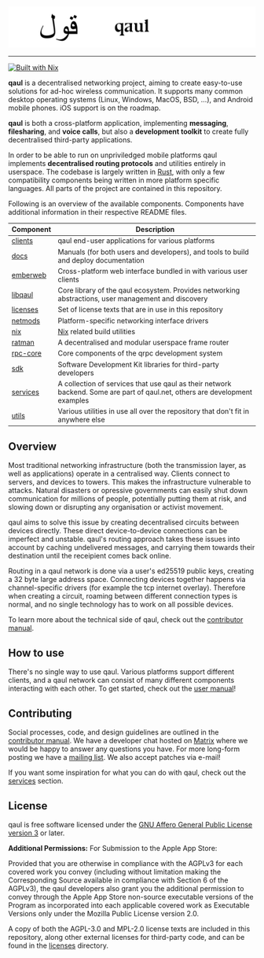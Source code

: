 ![](docs/banner.svg)

---

[![Built with Nix](https://builtwithnix.org/badge.svg)](https://builtwithnix.org)

**qaul** is a decentralised networking project, aiming to create
easy-to-use solutions for ad-hoc wireless communication.  It supports
many common desktop operating systems (Linux, Windows, MacOS, BSD, …),
and Android mobile phones.  iOS support is on the roadmap.

**qaul** is both a cross-platform application, implementing
**messaging**, **filesharing**, and **voice calls**, but also a
**development toolkit** to create fully decentralised third-party
applications.

In order to be able to run on unpriviledged mobile platforms qaul
implements **decentralised routing protocols** and utilities entirely
in userspace.  The codebase is largely written in
[Rust](https://rustlang.org), with only a few compatibility components
being written in more platform specific languages.  All parts of the
project are contained in this repository.

Following is an overview of the available components.  Components have
additional information in their respective README files.

| Component  | Description                                                                                                                  |
|------------|------------------------------------------------------------------------------------------------------------------------------|
| [clients]  | qaul end-user applications for various platforms                                                                             |
| [docs]     | Manuals (for both users and developers), and tools to build and deploy documentation                                         |
| [emberweb] | Cross-platform web interface bundled in with various user clients                                                            |
| [libqaul]  | Core library of the qaul ecosystem.  Provides networking abstractions, user management and discovery                         |
| [licenses] | Set of license texts that are in use in this repository                                                                      |
| [netmods]  | Platform-specific networking interface drivers                                                                               |
| [nix]      | [Nix](https://nixos.org) related build utilities                                                                             |
| [ratman]   | A decentralised and modular userspace frame router                                                                           |
| [rpc-core] | Core components of the qrpc development system                                                                               |
| [sdk]      | Software Development Kit libraries for third-party developers                                                                |
| [services] | A collection of services that use qaul as their network backend.  Some are part of qaul.net, others are development examples |
| [utils]    | Various utilities in use all over the repository that don't fit in anywhere else                                             |

[clients]: ./clients
[docs]: ./docs
[emberweb]: ./emberweb
[libqaul]: ./libqaul
[licenses]: ./licenses
[netmods]: ./netmods
[nix]: ./nix
[ratman]: ./ratman
[rpc-core]: ./rpc-core
[sdk]: ./sdk
[tests]: ./tests
[utils]: ./utils


## Overview

Most traditional networking infrastructure (both the transmission
layer, as well as applications) operate in a centralised way.  Clients
connect to servers, and devices to towers.  This makes the
infrastructure vulnerable to attacks.  Natural disasters or opressive
governments can easily shut down communication for millions of people,
potentially putting them at risk, and slowing down or disrupting any
organisation or activist movement.

qaul aims to solve this issue by creating decentralised circuits
between devices directly.  These direct device-to-device connections
can be imperfect and unstable.  qaul's routing approach takes these
issues into account by caching undelivered messages, and carrying them
towards their destination until the receipient comes back online.

Routing in a qaul network is done via a user's ed25519 public keys,
creating a 32 byte large address space.  Connecting devices together
happens via channel-specific drivers (for example the tcp internet
overlay). Therefore when creating a circuit, roaming between different
connection types is normal, and no single technology has to work on
all possible devices.

To learn more about the technical side of qaul, check out the
[contributor manual].

## How to use

There's no single way to use qaul.  Various platforms support
different clients, and a qaul network can consist of many different
components interacting with each other.  To get started, check out the
[user manual]!

[user manual]: https://docs.qaul.org/users


## Contributing

Social processes, code, and design guidelines are outlined in the
[contributor manual].  We have a developer chat hosted on [Matrix]
where we would be happy to answer any questions you have.  For more
long-form posting we have a [mailing list].  We also accept patches
via e-mail!

If you want some inspiration for what you can do with qaul, check out
the [services] section.

[contributor manual]: https://docs.qaul.org/contributors
[Matrix]: https://matrix.to/#/!ljaaylfsbkWFYNoNPT:fairydust.space?via=fairydust.space&via=matrix.org&via=public.cat
[mailing list]: https://lists.sr.ht/~qaul/community
[services]: ./services

## License

qaul is free software licensed under the [GNU Affero General Public
License version 3](licenses/agpl-3.0.md) or later.

**Additional Permissions:** For Submission to the Apple App Store:

Provided that you are otherwise in compliance with the AGPLv3 for each
covered work you convey (including without limitation making the
Corresponding Source available in compliance with Section 6 of the
AGPLv3), the qaul developers also grant you the additional permission
to convey through the Apple App Store non-source executable versions
of the Program as incorporated into each applicable covered work as
Executable Versions only under the Mozilla Public License version 2.0.

A copy of both the AGPL-3.0 and MPL-2.0 license texts are included in
this repository, along other external licenses for third-party code,
and can be found in the [licenses](licenses) directory.
